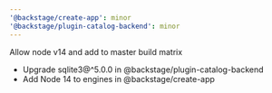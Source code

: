 ```yaml
---
'@backstage/create-app': minor
'@backstage/plugin-catalog-backend': minor
---
```

Allow node v14 and add to master build matrix

- Upgrade sqlite3@^5.0.0 in @backstage/plugin-catalog-backend
- Add Node 14 to engines in @backstage/create-app
